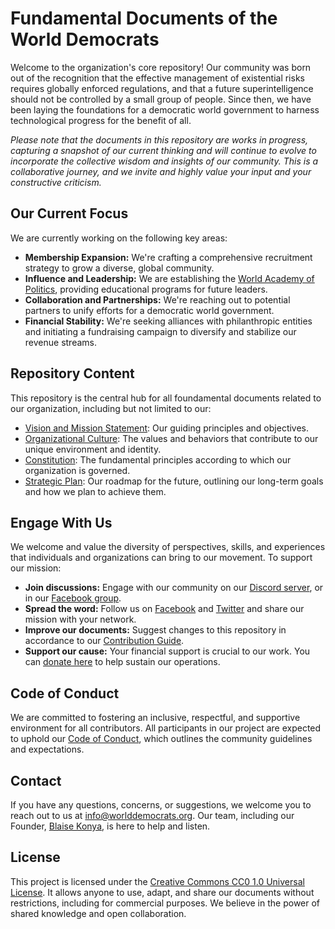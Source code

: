 # Fundamental Documents of the World Democrats

Welcome to the organization's core repository! Our community was born out of the recognition that the effective management of existential risks requires globally enforced regulations, and that a future superintelligence should not be controlled by a small group of people. Since then, we have been laying the foundations for a democratic world government to harness technological progress for the benefit of all.

*Please note that the documents in this repository are works in progress, capturing a snapshot of our current thinking and will continue to evolve to incorporate the collective wisdom and insights of our community. This is a collaborative journey, and we invite and highly value your input and your constructive criticism.*

## Our Current Focus

We are currently working on the following key areas:

- **Membership Expansion:** We're crafting a comprehensive recruitment strategy to grow a diverse, global community.
- **Influence and Leadership:** We are establishing the [World Academy of Politics](https://github.com/worlddemocrats/academy), providing educational programs for future leaders.
- **Collaboration and Partnerships:** We're reaching out to potential partners to unify efforts for a democratic world government.
- **Financial Stability:** We're seeking alliances with philanthropic entities and initiating a fundraising campaign to diversify and stabilize our revenue streams.

## Repository Content
This repository is the central hub for all foundamental documents related to our organization, including but not limited to our:

- [Vision and Mission Statement](https://github.com/worlddemocrats/federation/blob/main/VISION_AND_MISSION.md): Our guiding principles and objectives.
- [Organizational Culture](https://github.com/worlddemocrats/federation/blob/main/ORGANIZATIONAL_CULTURE.md): The values and behaviors that contribute to our unique environment and identity.
- [Constitution](https://github.com/worlddemocrats/federation/blob/main/CONSTITUTION.md): The fundamental principles according to which our organization is governed.
- [Strategic Plan](https://github.com/worlddemocrats/federation/blob/main/STRATEGIC_PLAN.md): Our roadmap for the future, outlining our long-term goals and how we plan to achieve them.

## Engage With Us

We welcome and value the diversity of perspectives, skills, and experiences that individuals and organizations can bring to our movement. To support our mission:

- **Join discussions:** Engage with our community on our [Discord server](https://discord.gg/KhuwtTPnXa), or in our [Facebook group](https://www.facebook.com/groups/worlddemocrats).
- **Spread the word:** Follow us on [Facebook](https://facebook.com/worlddemocratsorg) and [Twitter](https://twitter.com/world_democrats) and share our mission with your network.
- **Improve our documents:** Suggest changes to this repository in accordance to our [Contribution Guide](CONTRIBUTING.md).
- **Support our cause:** Your financial support is crucial to our work. You can [donate here](https://app.aragon.org/#/daos/polygon/0xb093c5d31bd3d5d2d5019f68e6f5539888ac18c3/finance) to help sustain our operations.

## Code of Conduct

We are committed to fostering an inclusive, respectful, and supportive environment for all contributors. All participants in our project are expected to uphold our [Code of Conduct](https://github.com/worlddemocrats/federation/blob/main/CODE_OF_CONDUCT.md), which outlines the community guidelines and expectations.

## Contact

If you have any questions, concerns, or suggestions, we welcome you to reach out to us at info@worlddemocrats.org. Our team, including our Founder, [Blaise Konya](mailto:blaise.konya@worlddemocrats.org), is here to help and listen.

## License

This project is licensed under the [Creative Commons CC0 1.0 Universal License](https://github.com/worlddemocrats/federation/blob/main/LICENSE). It allows anyone to use, adapt, and share our documents without restrictions, including for commercial purposes. We believe in the power of shared knowledge and open collaboration.
